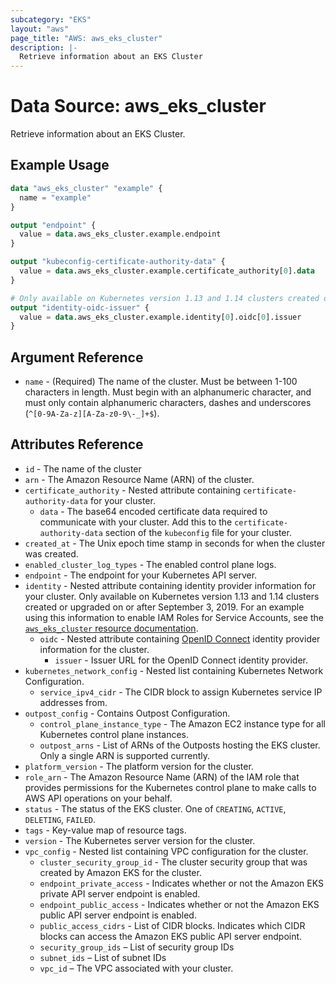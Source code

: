 ```yaml
---
subcategory: "EKS"
layout: "aws"
page_title: "AWS: aws_eks_cluster"
description: |-
  Retrieve information about an EKS Cluster
---
```


# Data Source: aws_eks_cluster

Retrieve information about an EKS Cluster.

## Example Usage

```terraform
data "aws_eks_cluster" "example" {
  name = "example"
}

output "endpoint" {
  value = data.aws_eks_cluster.example.endpoint
}

output "kubeconfig-certificate-authority-data" {
  value = data.aws_eks_cluster.example.certificate_authority[0].data
}

# Only available on Kubernetes version 1.13 and 1.14 clusters created or upgraded on or after September 3, 2019.
output "identity-oidc-issuer" {
  value = data.aws_eks_cluster.example.identity[0].oidc[0].issuer
}
```

## Argument Reference

* `name` - (Required) The name of the cluster. Must be between 1-100 characters in length. Must begin with an alphanumeric character, and must only contain alphanumeric characters, dashes and underscores (`^[0-9A-Za-z][A-Za-z0-9\-_]+$`).

## Attributes Reference

* `id` - The name of the cluster
* `arn` - The Amazon Resource Name (ARN) of the cluster.
* `certificate_authority` - Nested attribute containing `certificate-authority-data` for your cluster.
    * `data` - The base64 encoded certificate data required to communicate with your cluster. Add this to the `certificate-authority-data` section of the `kubeconfig` file for your cluster.
* `created_at` - The Unix epoch time stamp in seconds for when the cluster was created.
* `enabled_cluster_log_types` - The enabled control plane logs.
* `endpoint` - The endpoint for your Kubernetes API server.
* `identity` - Nested attribute containing identity provider information for your cluster. Only available on Kubernetes version 1.13 and 1.14 clusters created or upgraded on or after September 3, 2019. For an example using this information to enable IAM Roles for Service Accounts, see the [`aws_eks_cluster` resource documentation](/docs/providers/aws/r/eks_cluster.html).
    * `oidc` - Nested attribute containing [OpenID Connect](https://openid.net/connect/) identity provider information for the cluster.
        * `issuer` - Issuer URL for the OpenID Connect identity provider.
* `kubernetes_network_config` - Nested list containing Kubernetes Network Configuration.
    * `service_ipv4_cidr` - The CIDR block to assign Kubernetes service IP addresses from.
* `outpost_config` - Contains Outpost Configuration.
    * `control_plane_instance_type` - The Amazon EC2 instance type for all Kubernetes control plane instances. 
    * `outpost_arns` - List of ARNs of the Outposts hosting the EKS cluster. Only a single ARN is supported currently.
* `platform_version` - The platform version for the cluster.
* `role_arn` - The Amazon Resource Name (ARN) of the IAM role that provides permissions for the Kubernetes control plane to make calls to AWS API operations on your behalf.
* `status` - The status of the EKS cluster. One of `CREATING`, `ACTIVE`, `DELETING`, `FAILED`.
* `tags` - Key-value map of resource tags.
* `version` - The Kubernetes server version for the cluster.
* `vpc_config` - Nested list containing VPC configuration for the cluster.
    * `cluster_security_group_id` - The cluster security group that was created by Amazon EKS for the cluster.
    * `endpoint_private_access` - Indicates whether or not the Amazon EKS private API server endpoint is enabled.
    * `endpoint_public_access` - Indicates whether or not the Amazon EKS public API server endpoint is enabled.
    * `public_access_cidrs` - List of CIDR blocks. Indicates which CIDR blocks can access the Amazon EKS public API server endpoint.
    * `security_group_ids` – List of security group IDs
    * `subnet_ids` – List of subnet IDs
    * `vpc_id` – The VPC associated with your cluster.
